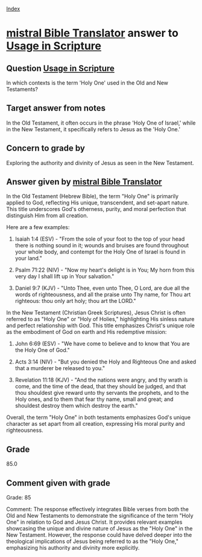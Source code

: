 
[Index](../../index.md)
# [mistral Bible Translator](../../answering_models/mistral_Bible_Translator.md) answer to [Usage in Scripture](../../questions/Usage_in_Scripture.md)

## Question [Usage in Scripture](../../questions/Usage_in_Scripture.md)
In which contexts is the term 'Holy One' used in the Old and New Testaments?

## Target answer from notes
In the Old Testament, it often occurs in the phrase 'Holy One of Israel,' while in the New Testament, it specifically refers to Jesus as the 'Holy One.'

## Concern to grade by
Exploring the authority and divinity of Jesus as seen in the New Testament.

## Answer given by [mistral Bible Translator](../../answering_models/mistral_Bible_Translator.md)
 In the Old Testament (Hebrew Bible), the term "Holy One" is primarily applied to God, reflecting His unique, transcendent, and set-apart nature. This title underscores God's otherness, purity, and moral perfection that distinguish Him from all creation.

Here are a few examples:

1. Isaiah 1:4 (ESV) - "From the sole of your foot to the top of your head there is nothing sound in it; wounds and bruises are found throughout your whole body, and contempt for the Holy One of Israel is found in your land."

2. Psalm 71:22 (NIV) - "Now my heart's delight is in You; My horn from this very day I shall lift up in Your salvation."

3. Daniel 9:7 (KJV) - "Unto Thee, even unto Thee, O Lord, are due all the words of righteousness, and all the praise unto Thy name, for Thou art righteous: thou only art holy; thou art the LORD."

In the New Testament (Christian Greek Scriptures), Jesus Christ is often referred to as "Holy One" or "Holy of Holies," highlighting His sinless nature and perfect relationship with God. This title emphasizes Christ's unique role as the embodiment of God on earth and His redemptive mission:

1. John 6:69 (ESV) - "We have come to believe and to know that You are the Holy One of God."

2. Acts 3:14 (NIV) - "But you denied the Holy and Righteous One and asked that a murderer be released to you."

3. Revelation 11:18 (KJV) - "And the nations were angry, and thy wrath is come, and the time of the dead, that they should be judged, and that thou shouldest give reward unto thy servants the prophets, and to the Holy ones, and to them that fear thy name, small and great; and shouldest destroy them which destroy the earth."

Overall, the term "Holy One" in both testaments emphasizes God's unique character as set apart from all creation, expressing His moral purity and righteousness.

## Grade
85.0

## Comment given with grade
Grade: 85

Comment: The response effectively integrates Bible verses from both the Old and New Testaments to demonstrate the significance of the term "Holy One" in relation to God and Jesus Christ. It provides relevant examples showcasing the unique and divine nature of Jesus as the "Holy One" in the New Testament. However, the response could have delved deeper into the theological implications of Jesus being referred to as the "Holy One," emphasizing his authority and divinity more explicitly.
